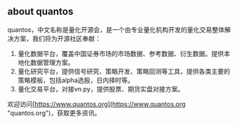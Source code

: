 
about quantos
------------------------------------------------------------------

quantos，中文名称是量化开源会，是一个由专业量化机构开发的量化交易整体解决方案，我们将为开源社区奉献：

1. 量化数据平台，覆盖中国证券市场的市场数据、参考数据、衍生数据。提供本地化数据管理方案。
2. 量化研究平台，提供信号研究、策略开发、策略回测等工具，提供各类主要的策略模板，包括alpha选股，日内择时等。
3. 量化交易平台，对接vn.py，提供股票、期货实盘对接方案。

欢迎访问[https://www.quantos.org](https://www.quantos.org "quantos.org")，获取更多资讯。



